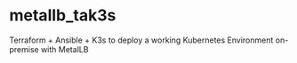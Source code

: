 # metallb_tak3s
Terraform + Ansible + K3s to deploy a working Kubernetes Environment on-premise with MetalLB 
